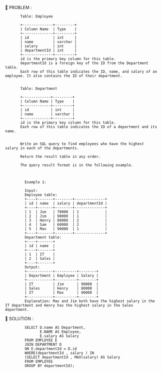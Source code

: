 :round_pushpin: PROBLEM :

           Table: Employee

           +--------------+---------+
           | Column Name  | Type    |
           +--------------+---------+
           | id           | int     |
           | name         | varchar |
           | salary       | int     |
           | departmentId | int     |
           +--------------+---------+
           id is the primary key column for this table.
           departmentId is a foreign key of the ID from the Department table.
           Each row of this table indicates the ID, name, and salary of an employee. It also contains the ID of their department.


           Table: Department

           +-------------+---------+
           | Column Name | Type    |
           +-------------+---------+
           | id          | int     |
           | name        | varchar |
           +-------------+---------+
           id is the primary key column for this table.
           Each row of this table indicates the ID of a department and its name.


           Write an SQL query to find employees who have the highest salary in each of the departments.

           Return the result table in any order.

           The query result format is in the following example.

 

             Example 1:

             Input: 
             Employee table:
             +----+-------+--------+--------------+
             | id | name  | salary | departmentId |
             +----+-------+--------+--------------+
             | 1  | Joe   | 70000  | 1            |
             | 2  | Jim   | 90000  | 1            |
             | 3  | Henry | 80000  | 2            |
             | 4  | Sam   | 60000  | 2            |
             | 5  | Max   | 90000  | 1            |
             +----+-------+--------+--------------+
             Department table:
             +----+-------+
             | id | name  |
             +----+-------+
             | 1  | IT    |
             | 2  | Sales |
             +----+-------+
             Output: 
             +------------+----------+--------+
             | Department | Employee | Salary |
             +------------+----------+--------+
             | IT         | Jim      | 90000  |
             | Sales      | Henry    | 80000  |
             | IT         | Max      | 90000  |
             +------------+----------+--------+
             Explanation: Max and Jim both have the highest salary in the IT department and Henry has the highest salary in the Sales department.

:round_pushpin: SOLUTION : 

             SELECT D.name AS Department,
                    E.NAME AS Employee,
                    E.salary AS Salary
             FROM EMPLOYEE E 
             JOIN DEPARTMENT D 
             ON E.departmentId = D.id
             WHERE(departmentId , salary ) IN 
             (SELECT departmentId , MAX(salary) AS Salary
             FROM EMPLOYEE
             GROUP BY departmentId);







